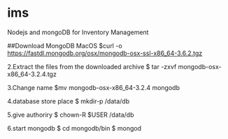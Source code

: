 # ims
Nodejs and mongoDB for Inventory Management


##Download MongoDB MacOS
$curl -o https://fastdl.mongodb.org/osx/mongodb-osx-ssl-x86_64-3.6.2.tgz


2.Extract the files from the downloaded archive
$ tar -zxvf mongodb-osx-x86_64-3.2.4.tgz

3.Change name
$mv mongodb-osx-x86_64-3.2.4 mongodb

4.database store place
$ mkdir-p /data/db


5.give authoriry
$ chown-R $USER /data/db

6.start mongodb
$ cd mongodb/bin
$ mongod

